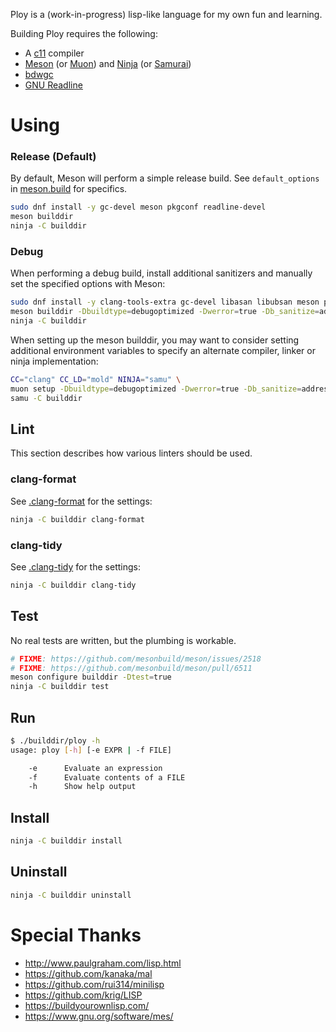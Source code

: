 Ploy is a (work-in-progress) lisp-like language for my own fun and learning.

Building Ploy requires the following:

- A [c11] compiler
- [Meson] (or [Muon]) and [Ninja] (or [Samurai])
- [bdwgc]
- [GNU Readline][readline]

[bdwgc]: https://github.com/ivmai/bdwgc
[c11]: https://en.wikipedia.org/wiki/C11_(C_standard_revision)
[meson]: https://mesonbuild.com/
[muon]: https://muon.build/
[ninja]: https://ninja-build.org/
[readline]: https://git.savannah.gnu.org/cgit/readline.git
[samurai]: https://github.com/michaelforney/samurai

# Using

### Release (Default)

By default, Meson will perform a simple release build. See `default_options` in
[meson.build](./meson.build) for specifics.

```sh
sudo dnf install -y gc-devel meson pkgconf readline-devel
meson builddir
ninja -C builddir
```

### Debug

When performing a debug build, install additional sanitizers and manually set
the specified options with Meson:

```sh
sudo dnf install -y clang-tools-extra gc-devel libasan libubsan meson pkgconf readline-devel
meson builddir -Dbuildtype=debugoptimized -Dwerror=true -Db_sanitize=address,undefined
ninja -C builddir
```

When setting up the meson builddir, you may want to consider setting additional
environment variables to specify an alternate compiler, linker or ninja
implementation:

```sh
CC="clang" CC_LD="mold" NINJA="samu" \
muon setup -Dbuildtype=debugoptimized -Dwerror=true -Db_sanitize=address,undefined builddir
samu -C builddir
```

## Lint

This section describes how various linters should be used.

### clang-format

See [.clang-format](./.clang-format) for the settings:

```sh
ninja -C builddir clang-format
```

### clang-tidy

See [.clang-tidy](./.clang-tidy) for the settings:

```sh
ninja -C builddir clang-tidy
```

## Test

No real tests are written, but the plumbing is workable.

```sh
# FIXME: https://github.com/mesonbuild/meson/issues/2518
# FIXME: https://github.com/mesonbuild/meson/pull/6511
meson configure builddir -Dtest=true
ninja -C builddir test
```

## Run

```sh
$ ./builddir/ploy -h
usage: ploy [-h] [-e EXPR | -f FILE]

    -e      Evaluate an expression
    -f      Evaluate contents of a FILE
    -h      Show help output

```

## Install

```sh
ninja -C builddir install
```

## Uninstall

```sh
ninja -C builddir uninstall
```

# Special Thanks

- http://www.paulgraham.com/lisp.html
- https://github.com/kanaka/mal
- https://github.com/rui314/minilisp
- https://github.com/krig/LISP
- https://buildyourownlisp.com/
- https://www.gnu.org/software/mes/
